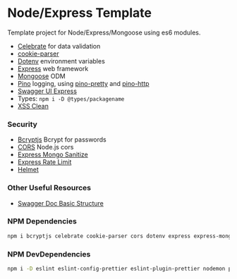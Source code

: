 # Node/Express Template

Template project for Node/Express/Mongoose using es6 modules.

- [Celebrate](https://github.com/arb/celebrate) for data validation
- [cookie-parser](https://github.com/expressjs/cookie-parser)
- [Dotenv](https://github.com/motdotla/dotenv) environment variables
- [Express](https://expressjs.com/) web framework
- [Mongoose](https://mongoosejs.com/) ODM
- [Pino](https://getpino.io/#/) logging, using [pino-pretty](https://github.com/pinojs/pino-pretty#readme) and [pino-http](https://github.com/pinojs/pino-http#readme)
- [Swagger UI Express](https://github.com/scottie1984/swagger-ui-express)
- Types: `npm i -D @types/packagename`
- [XSS Clean](https://github.com/jsonmaur/xss-clean)

### Security

- [Bcryptjs](https://github.com/dcodeIO/bcrypt.js) Bcrypt for passwords
- [CORS](https://github.com/expressjs/cors) Node.js cors
- [Express Mongo Sanitize](https://github.com/fiznool/express-mongo-sanitize)
- [Express Rate Limit](https://github.com/express-rate-limit/express-rate-limit)
- [Helmet](https://helmetjs.github.io/)

### Other Useful Resources

- [Swagger Doc Basic Structure](https://swagger.io/docs/specification/basic-structure/)

### NPM Dependencies

```bash
npm i bcryptjs celebrate cookie-parser cors dotenv express express-mongo-sanitize express-rate-limit helmet mongoose pino pino-http pino-pretty swagger-ui-express xss-clean
```

### NPM DevDependencies

```bash
npm i -D eslint eslint-config-prettier eslint-plugin-prettier nodemon prettier
```
